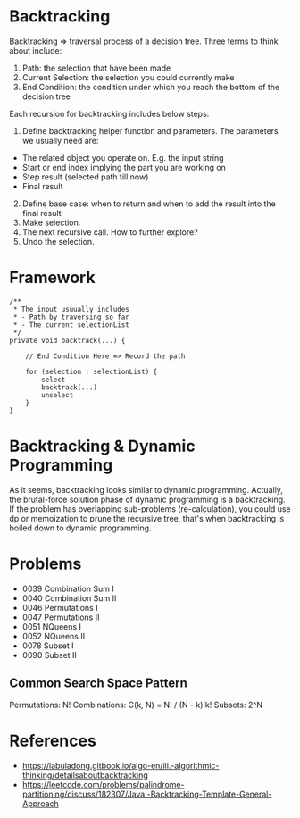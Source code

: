 # Backtracking 
Backtracking => traversal process of a decision tree. Three terms to think about include:

1. Path: the selection that have been made
2. Current Selection: the selection you could currently make 
3. End Condition: the condition under which you reach the bottom of the decision tree

Each recursion for backtracking includes below steps:
1. Define backtracking helper function and parameters. The parameters we usually need are:
 - The related object you operate on. E.g. the input string
 - Start or end index implying the part you are working on
 - Step result (selected path till now)
 - Final result
2. Define base case: when to return and when to add the result into the final result
3. Make selection.
4. The next recursive call. How to further explore? 
5. Undo the selection.

# Framework
```
/**
 * The input usuually includes
 * - Path by traversing so far
 * - The current selectionList
 */
private void backtrack(...) {

	// End Condition Here => Record the path

	for (selection : selectionList) {
		select 
		backtrack(...)
		unselect
	}
}
```

# Backtracking & Dynamic Programming 
As it seems, backtracking looks similar to dynamic programming. Actually, the brutal-force solution phase of dynamic programming is a backtracking. If the problem has overlapping sub-problems (re-calculation), you could use dp or memoization to prune the recursive tree, that's when backtracking is boiled down to dynamic programming. 

# Problems 
- 0039 Combination Sum I
- 0040 Combination Sum II
- 0046 Permutations I
- 0047 Permutations II
- 0051 NQueens I
- 0052 NQueens II
- 0078 Subset I
- 0090 Subset II

## Common Search Space Pattern 
Permutations: N!
Combinations: C(k, N) = N! / (N - k)!k!
Subsets: 2^N

# References 
- https://labuladong.gitbook.io/algo-en/iii.-algorithmic-thinking/detailsaboutbacktracking
- https://leetcode.com/problems/palindrome-partitioning/discuss/182307/Java:-Backtracking-Template-General-Approach